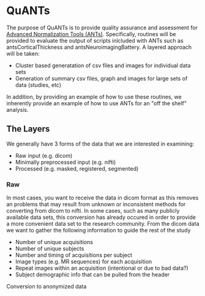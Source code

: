 # QuANTs

The purpose of QuANTs is to provide quality assurance and assessment for [Advanced Normalization Tools (ANTs)](https://github.com/stnava/ANTs). Specifically, routines will be provided to evaluate the output of scripts inlcluded with ANTs such as antsCorticalThickness and antsNeuroimagingBattery. A layered approach will be taken:

* Cluster based generatation of csv files and images for individual data sets
* Generation of summary csv files, graph and images for large sets of data (studies, etc)

In addition, by providing an example of how to use these routines, we inherently provide an example of how to use ANTs for an "off the shelf" analysis.

## The Layers

We generally have 3 forms of the data that we are interested in examining:

* Raw input (e.g. dicom)
* Minimally preprocessed input (e.g. nifti)
* Processed (e.g. masked, registered, segmented)

### Raw 
In most cases, you want to receive the data in dicom format as this removes an problems that may result from unknown or inconsistent methods for converting from dicom to nifti. In some cases, such as many publicly available data sets, this conversion has already occured in order to provide a more convenient data set to the research community. From the dicom data we want to gather the following information to guide the rest of the study

* Number of unique acquisitions
* Number of unique subjects
* Number and timing of acquisitions per subject
* Image types (e.g. MR sequences) for each acquisition
* Repeat images within an acquisition (intentional or due to bad data?)
* Subject demographic info that can be pulled from the header

Conversion to anonymized data

